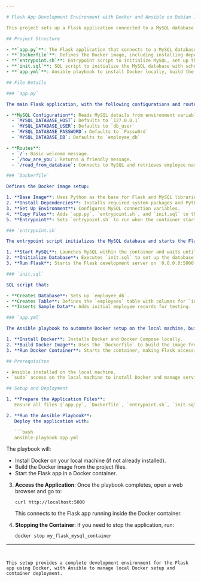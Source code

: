 ```yaml
---

# Flask App Development Environment with Docker and Ansible on Debian 12

This project sets up a Flask application connected to a MySQL database in a development environment using Docker on a host with Debian 12. Ansible automates the setup by installing Docker locally, building the Docker image, and running the Flask app in a Docker container with MySQL.

## Project Structure

- **`app.py`**: The Flask application that connects to a MySQL database and provides basic API endpoints.
- **`Dockerfile`**: Defines the Docker image, including installing dependencies, copying application files, and setting up the environment.
- **`entrypoint.sh`**: Entrypoint script to initialize MySQL, set up the database, and run the Flask app within the Docker container.
- **`init.sql`**: SQL script to initialize the MySQL database with schema and sample data for testing.
- **`app.yml`**: Ansible playbook to install Docker locally, build the Docker image, and run the container.

## File Details

### `app.py`

The main Flask application, with the following configurations and routes:

- **MySQL Configuration**: Reads MySQL details from environment variables:
  - `MYSQL_DATABASE_HOST`: Defaults to `127.0.0.1`
  - `MYSQL_DATABASE_USER`: Defaults to `db_user`
  - `MYSQL_DATABASE_PASSWORD`: Defaults to `Passw0rd`
  - `MYSQL_DATABASE_DB`: Defaults to `employee_db`

- **Routes**:
  - `/`: Basic welcome message.
  - `/how_are_you`: Returns a friendly message.
  - `/read_from_database`: Connects to MySQL and retrieves employee names from the `employees` table.

### `Dockerfile`

Defines the Docker image setup:

1. **Base Image**: Uses Python as the base for Flask and MySQL libraries.
2. **Install Dependencies**: Installs required system packages and Python libraries.
3. **Set Up Environment**: Configures MySQL connection variables.
4. **Copy Files**: Adds `app.py`, `entrypoint.sh`, and `init.sql` to the container.
5. **Entrypoint**: Sets `entrypoint.sh` to run when the container starts.

### `entrypoint.sh`

The entrypoint script initializes the MySQL database and starts the Flask app:

1. **Start MySQL**: Launches MySQL within the container and waits until it’s fully up.
2. **Initialize Database**: Executes `init.sql` to set up the database and sample data.
3. **Run Flask**: Starts the Flask development server on `0.0.0.0:5000`.

### `init.sql`

SQL script that:

- **Creates Database**: Sets up `employee_db`.
- **Creates Table**: Defines the `employees` table with columns for `id`, `name`, `position`, and `salary`.
- **Inserts Sample Data**: Adds initial employee records for testing.

### `app.yml`

The Ansible playbook to automate Docker setup on the local machine, build the Docker image, and run the container:

1. **Install Docker**: Installs Docker and Docker Compose locally.
2. **Build Docker Image**: Uses the `Dockerfile` to build the image from the project directory.
3. **Run Docker Container**: Starts the container, making Flask accessible at `0.0.0.0:5000`.

## Prerequisites

- Ansible installed on the local machine.
- `sudo` access on the local machine to install Docker and manage services.

## Setup and Deployment

1. **Prepare the Application Files**:
   Ensure all files (`app.py`, `Dockerfile`, `entrypoint.sh`, `init.sql`, and `app.yml`) are in the project directory on the local machine.

2. **Run the Ansible Playbook**:
   Deploy the application with:

   ```bash
   ansible-playbook app.yml
   ```

   The playbook will:
   - Install Docker on your local machine (if not already installed).
   - Build the Docker image from the project files.
   - Start the Flask app in a Docker container.

3. **Access the Application**:
   Once the playbook completes, open a web browser and go to:

   ```
   curl http://localhost:5000
   ```

   This connects to the Flask app running inside the Docker container.

4. **Stopping the Container**:
   If you need to stop the application, run:

   ```bash
   docker stop my_flask_mysql_container
   ```

---
```


This setup provides a complete development environment for the Flask app using Docker, with Ansible to manage local Docker setup and container deployment.